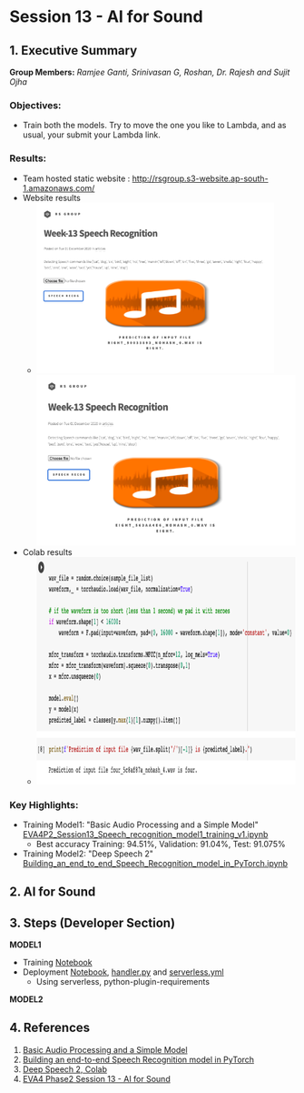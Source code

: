 # Session 13 - AI for Sound


## 1. Executive Summary
**Group Members:** *Ramjee Ganti, Srinivasan G, Roshan, Dr. Rajesh and Sujit Ojha*

### **Objectives**:

- Train both the models. Try to move the one you like to Lambda, and as usual, your submit your Lambda link. 

### **Results**:

- Team hosted static website : http://rsgroup.s3-website.ap-south-1.amazonaws.com/
- Website results
    - <img src="results/website_snapshot_1.png" alt="Set1" height="300"/><img src="results/website_snapshot_2.png" alt="set2" height="300"/>
- Colab results
    - <img src="results/colab_snapshot.png" alt="Set1" height="400"/>

### **Key Highlights**:
- Training Model1: "Basic Audio Processing and a Simple Model" [EVA4P2_Session13_Speech_recognition_model1_training_v1.ipynb](EVA4P2_Session13_Speech_recognition_model1_training_v1.ipynb)
    - Best accuracy Training: 94.51%, Validation: 91.04%, Test: 91.075%
- Training Model2: "Deep Speech 2" [Building_an_end_to_end_Speech_Recognition_model_in_PyTorch.ipynb](Building_an_end_to_end_Speech_Recognition_model_in_PyTorch.ipynb)

## 2. AI for Sound



## 3. Steps (Developer Section)

**MODEL1**
- Training [Notebook](EVA4P2_Session13_Speech_recognition_model1_training_v1.ipynb)
- Deployment [Notebook](EVA4P2_Session13_Speech_recognition_model1_inference_v1a.ipynb), [handler.py](NeuralEmbedding-Deployment/handler.py) and [serverless.yml](NeuralEmbedding-Deployment/serverless.yml)
    - Using serverless, python-plugin-requirements

**MODEL2**

## 4. References

1. [Basic Audio Processing and a Simple Model](https://colab.research.google.com/drive/1z6Ia_zT9HbAd6zxpafDVzd1Q0klMGaA4?usp=sharing)
2. [Building an end-to-end Speech Recognition model in PyTorch](https://www.assemblyai.com/blog/end-to-end-speech-recognition-pytorch)
3. [Deep Speech 2, Colab](https://colab.research.google.com/drive/1Z-4MiFimY9JPWk93V0MwblXu2iS8Lzp0?usp=sharing)
4. [EVA4 Phase2 Session 13 - AI for Sound](https://theschoolof.ai/)

